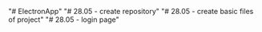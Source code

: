"# ElectronApp" 
"# 28.05 - create repository" 
"# 28.05 - create basic files of project" 
"# 28.05 - login page" 
